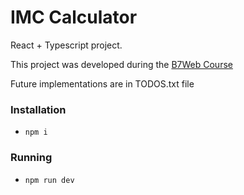 # IMC Calculator

React + Typescript project. 

This project was developed during the [B7Web Course](https://b7web.com.br)

Future implementations are in TODOS.txt file

### Installation

- `npm i`

### Running

- `npm run dev`

